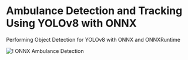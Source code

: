 # Ambulance Detection and Tracking Using YOLOv8 with ONNX

Performing Object Detection for YOLOv8 with ONNX and ONNXRuntime

![! ONNX Ambulance Detection](https://github.com/danielsyahputra/yolov8-onnx/blob/master/output/ambulance.jpeg)
